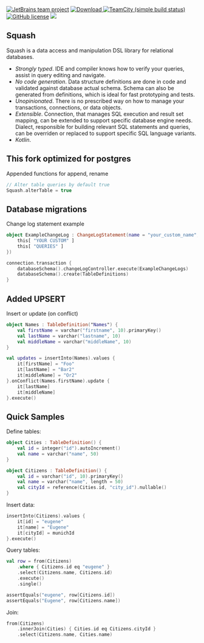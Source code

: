 [![JetBrains team project](http://jb.gg/badges/team.svg)](https://confluence.jetbrains.com/display/ALL/JetBrains+on+GitHub)
[![Download](https://api.bintray.com/packages/kotlin/squash/squash/images/download.svg) ](https://bintray.com/kotlin/squash/squash/_latestVersion)
[![TeamCity (simple build status)](https://img.shields.io/teamcity/http/teamcity.jetbrains.com/s/KotlinTools_Squash_Build.svg)](https://teamcity.jetbrains.com/viewType.html?buildTypeId=KotlinTools_Squash_Build&branch_KotlinTools_Squash=%3Cdefault%3E&tab=buildTypeStatusDiv)
[![GitHub license](https://img.shields.io/badge/license-Apache%20License%202.0-blue.svg?style=flat)](http://www.apache.org/licenses/LICENSE-2.0)
[![](https://jitpack.io/v/vyasenenko/squash.svg)](https://jitpack.io/#vyasenenko/squash)

Squash
------

Squash is a data access and manipulation DSL library for relational databases.

* *Strongly typed*. IDE and compiler knows how to verify your queries, assist in query editing and navigate.
* *No code generation*. Data structure definitions are done in code and validated against database actual schema.
  Schema can also be generated from definitions, which is ideal for fast prototyping and tests.
* *Unopinionated*. There is no prescribed way on how to manage your transactions, connections, or data objects.
* *Extensible*. Connection, that manages SQL execution and result set mapping, can be extended to support specific database engine needs.
  Dialect, responsible for building relevant SQL statements and queries, can be overriden or replaced to support specific SQL language variants.
* *Kotlin*.


This fork optimized for postgres
-------------
Appended functions for append, rename

```kotlin
// Alter table queries by default true
Squash.alterTable = true
```

Database migrations
-------------
Change log statement example
```kotlin
object ExampleChangeLog : ChangeLogStatement(name = "your_custom_name", changing = {
    this[ "YOUR CUSTOM" ]
    this[ "QUERIES" ]
})
```

```kotlin
connection.transaction {
    databaseSchema().changeLogController.execute(ExampleChangeLogs)
    databaseSchema().create(TableDefinitions)
}
```

Added UPSERT
-------------
Insert or update (on conflict)
```kotlin
object Names : TableDefinition("Names") {
    val firstName = varchar("firstname", 10).primaryKey()
    val lastName = varchar("lastname", 10)
    val middleName = varchar("middleName", 10)
}

val updates = insertInto(Names).values {
    it[firstName] = "Foo"
    it[lastName] = "Bar2"
    it[middleName] = "Or2"
}.onConflict(Names.firstName).update {
    it[lastName]
    it[middleName]
}.execute()

```

 
Quick Samples
-------------

Define tables:

```kotlin
object Cities : TableDefinition() {
    val id = integer("id").autoIncrement()
    val name = varchar("name", 50)
}

object Citizens : TableDefinition() {
    val id = varchar("id", 10).primaryKey()
    val name = varchar("name", length = 50)
    val cityId = reference(Cities.id, "city_id").nullable()
}
```

Insert data:

```kotlin
insertInto(Citizens).values {
    it[id] = "eugene"
    it[name] = "Eugene"
    it[cityId] = munichId
}.execute()
```

Query tables:

```kotlin
val row = from(Citizens)
    .where { Citizens.id eq "eugene" }
    .select(Citizens.name, Citizens.id)
    .execute()
    .single()

assertEquals("eugene", row[Citizens.id])
assertEquals("Eugene", row[Citizens.name])
```

Join:

```kotlin
from(Citizens)
    .innerJoin(Cities) { Cities.id eq Citizens.cityId }
    .select(Citizens.name, Cities.name)
```
